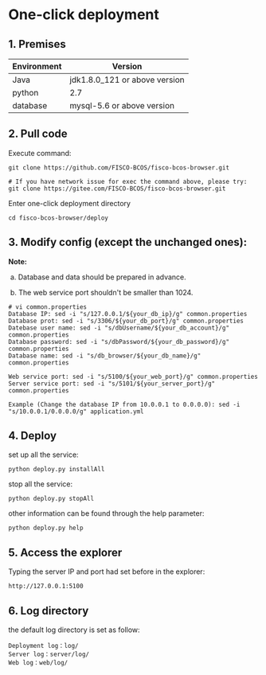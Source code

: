 # One-click deployment

## 1. Premises

| Environment   | Version                   |
| ------ | ---------------------- |
| Java   | jdk1.8.0_121 or above version |
| python | 2.7                    |
| database | mysql-5.6 or above version    |

## 2. Pull code

Execute command:

```shell
git clone https://github.com/FISCO-BCOS/fisco-bcos-browser.git

# If you have network issue for exec the command above, please try:
git clone https://gitee.com/FISCO-BCOS/fisco-bcos-browser.git
```

Enter one-click deployment directory

```shell
cd fisco-bcos-browser/deploy
```

## 3. Modify config (except the unchanged ones):

**Note:** 

​    a. Database and data should be prepared in advance.

​    b. The web service port shouldn't be smaller than 1024.

```shell
# vi common.properties
Database IP: sed -i "s/127.0.0.1/${your_db_ip}/g" common.properties
Database prot: sed -i "s/3306/${your_db_port}/g" common.properties
Datebase user name: sed -i "s/dbUsername/${your_db_account}/g" common.properties
Database password: sed -i "s/dbPassword/${your_db_password}/g" common.properties
Database name: sed -i "s/db_browser/${your_db_name}/g" common.properties

Web service port: sed -i "s/5100/${your_web_port}/g" common.properties
Server service port: sed -i "s/5101/${your_server_port}/g" common.properties

Example (Change the database IP from 10.0.0.1 to 0.0.0.0): sed -i "s/10.0.0.1/0.0.0.0/g" application.yml
```

## 4. Deploy

set up all the service:

```shell
python deploy.py installAll
```

stop all the service:

```shell
python deploy.py stopAll
```

other information can be found through the help parameter:

```
python deploy.py help
```

## 5. Access the explorer

Typing the server IP and port had set before in the explorer:

```shell 
http://127.0.0.1:5100
```

## 6. Log directory
the default log directory is set as follow:

```
Deployment log：log/
Server log：server/log/
Web log：web/log/
```
